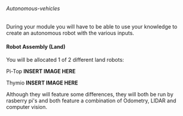 ###### Autonomous-vehicles
During your module you will have to be able to use your knowledge to create an autonomous robot with the various inputs.

#### Robot Assembly (Land)
You will be allocated 1 of 2 different land robots:

Pi-Top 
  **INSERT IMAGE HERE**

 Thymio 
  **INSERT IMAGE HERE** 
  
Although they will feature some differences, they will both be run by rasberry pi's and both feature a combination of Odometry, LIDAR and computer vision.
